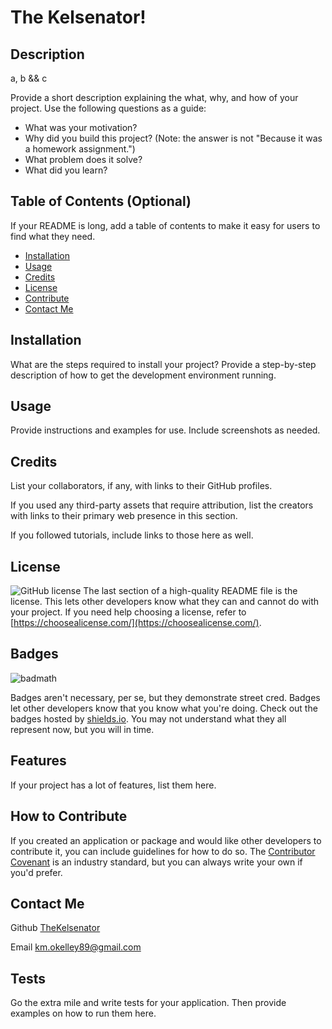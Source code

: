 # The Kelsenator!

  ## Description

  a, b && c

  Provide a short description explaining the what, why, and how of your project. Use the following questions as a guide:

  - What was your motivation?
  - Why did you build this project? (Note: the answer is not "Because it was a homework assignment.")
  - What problem does it solve?
  - What did you learn?

  ## Table of Contents (Optional)

  If your README is long, add a table of contents to make it easy for users to find what they need.

  - [Installation](#installation)
  - [Usage](#usage)
  - [Credits](#credits)
  - [License](#license)
  - [Contribute](#contribute)
  - [Contact Me](#contact)

  ## Installation

  What are the steps required to install your project? Provide a step-by-step description of how to get the development environment running.

  ## Usage

  Provide instructions and examples for use. Include screenshots as needed.

  ## Credits

  List your collaborators, if any, with links to their GitHub profiles.

  If you used any third-party assets that require attribution, list the creators with links to their primary web presence in this section.

  If you followed tutorials, include links to those here as well.

  ## License
  ![GitHub license](https://img.shields.io/badge/license-MIT-blue)
  The last section of a high-quality README file is the license. This lets other developers know what they can and cannot do with your project. If you need help choosing a license, refer to [https://choosealicense.com/](https://choosealicense.com/).

  ## Badges

  ![badmath](https://img.shields.io/github/languages/top/lernantino/badmath)

  Badges aren't necessary, per se, but they demonstrate street cred. Badges let other developers know that you know what you're doing. Check out the badges hosted by [shields.io](https://shields.io/). You may not understand what they all represent now, but you will in time.

  ## Features

  If your project has a lot of features, list them here.

  ## How to Contribute

  If you created an application or package and would like other developers to contribute it, you can include guidelines for how to do so. The [Contributor Covenant](https://www.contributor-covenant.org/) is an industry standard, but you can always write your own if you'd prefer.

  ## Contact Me

  Github [TheKelsenator](https://github.com/TheKelsenator)

  Email [km.okelley89@gmail.com](mailto:km.okelley89@gmail.com)

  ## Tests

  Go the extra mile and write tests for your application. Then provide examples on how to run them here.
